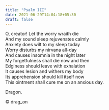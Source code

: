 ```yaml
---
title: "Psalm III"
date: 2021-06-29T14:04:18+05:30
draft: false
---
```


O, creator! Let the worry wraith die  
And my sound sleep rejuvenates calmly  
Anxiety does wilt to my sleep today  
Worry disturbs my nirvana all-day  
And causes insomnia in the night later  
My forgetfulness shall die now and then   
Edginess should leave with exhalation  
It causes lesion and withers my body  
Its apprehension should kill itself now  
This ointment shall cure me on an anxious day.  

Dragon.

© drag_on